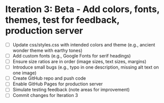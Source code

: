 # Iteration 3: Beta - Add colors, fonts, themes, test for feedback, production server

- [ ] Update css/styles.css with intended colors and theme (e.g., ancient wonder theme with earthy tones)
- [ ] Add custom fonts (e.g., Google Fonts for serif headings)
- [ ] Ensure size ratios are in order (image sizes, text sizes, margins)
- [ ] Introduce small bugs (e.g., typo in one description, missing alt text on one image)
- [ ] Create GitHub repo and push code
- [ ] Enable GitHub Pages for production server
- [ ] Simulate testing feedback (note areas for improvement)
- [ ] Commit changes for Iteration 3
